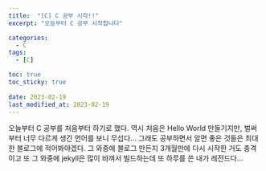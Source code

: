 ```yaml
---
title:  "[C] C 공부 시작!!"
excerpt: "오늘부터 C 공부 시작합니다"

categories:
  - C
tags:
  - [C]

toc: true
toc_sticky: true
 
date: 2023-02-19
last_modified_at: 2023-02-19
---
```


오늘부터 C 공부를 처음부터 하기로 했다. 역시 처음은 Hello World 만들기지만, 벌써부터
너무 다르게 생긴 언어를 보니 무섭다... 그래도 공부하면서 알면 좋은 것들은 최대한 블로그에
적어봐야겠다. 그 와중에 블로그 만든지 3개월만에 다시 시작한 거도 충격이고 또 그 와중에 jekyll은
많이 바껴서 빌드하는데 또 하루를 쓴 내가 레전드다...